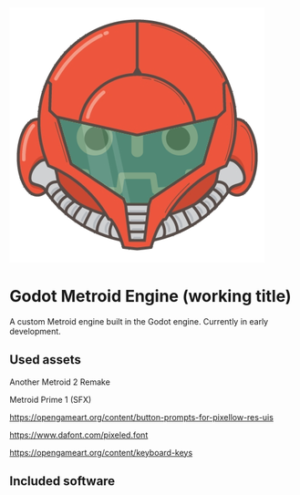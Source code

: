 ![icon](icon.png)

# Godot Metroid Engine (working title)

A custom Metroid engine built in the Godot engine. Currently in early development.





## Used assets

Another Metroid 2 Remake

Metroid Prime 1 (SFX)

https://opengameart.org/content/button-prompts-for-pixellow-res-uis

https://www.dafont.com/pixeled.font

https://opengameart.org/content/keyboard-keys



## Included software

